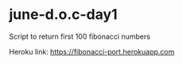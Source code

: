 # june-d.o.c-day1
Script to return first 100 fibonacci numbers

Heroku link: https://fibonacci-port.herokuapp.com
